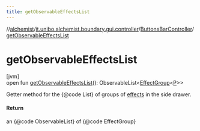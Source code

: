 ```yaml
---
title: getObservableEffectsList
---
```

//[alchemist](../../../index.html)/[it.unibo.alchemist.boundary.gui.controller](../index.html)/[ButtonsBarController](index.html)/[getObservableEffectsList](get-observable-effects-list.html)



# getObservableEffectsList



[jvm]\
open fun [getObservableEffectsList](get-observable-effects-list.html)(): ObservableList<[EffectGroup](../../it.unibo.alchemist.boundary.gui.effects/-effect-group/index.html)<[P](../../it.unibo.alchemist.boundary.interfaces/-draw-command/index.html)>>



Getter method for the {@code List} of groups of [effects](../../it.unibo.alchemist.boundary.gui.effects/-effect-f-x/index.html) in the side drawer.



#### Return



an {@code ObservableList} of {@code EffectGroup}




